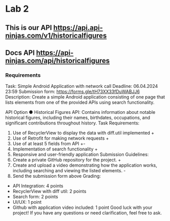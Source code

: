 # Lab 2
## This is our API https://api.api-ninjas.com/v1/historicalfigures
## Docs API https://api-ninjas.com/api/historicalfigures

### Requirements
  Task: Simple Android Application with network call
  Deadline: 06.04.2024 23:59
  Submission form: https://forms.gle/tH73XX33fDuWABJJ6
  Description: Create a simple Android application consisting of one page that lists elements
  from one of the provided APIs using search functionality.
  
  API Option
  ● Historical Figures API: Contains information about notable historical figures,
  including their names, birthdates, occupations, and significant contributions
  throughout history.
  Task Requirements:
  1. Use of RecyclerView to display the data with diff.util implemented +
  2. Use of Retrofit for making network requests +
  3. Use of at least 5 fields from API +-
  4. Implementation of search functionality + 
  5. Responsive and user-friendly application
  Submission Guidelines:
  1. Create a private GitHub repository for the project. + 
  2. Create and upload a video demonstrating how the application works, including
  searching and viewing the listed elements. - 
  3. Send the submission form above
  Grading:
  - API Integration: 4 points
  - RecyclerView with diff util: 2 points
  - Search form: 2 points
  - UI/UX: 1 point
  - Github with application video included: 1 point
  Good luck with your project! If you have any questions or need clarification, feel free to ask.